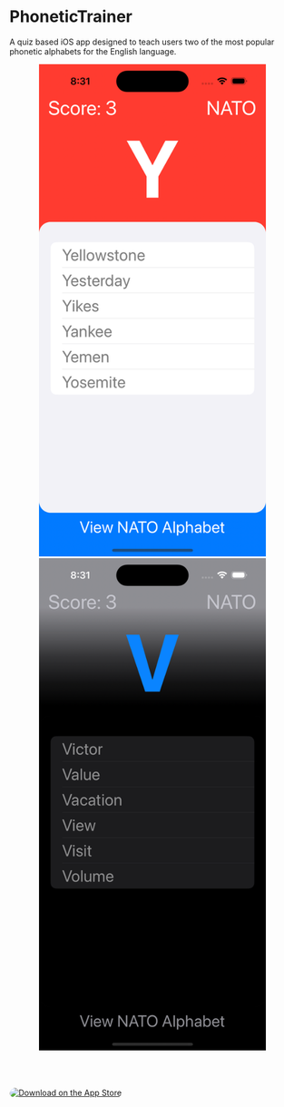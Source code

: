 # PhoneticTrainer
A quiz based iOS app designed to teach users two of the most popular phonetic alphabets for the English language. 

<p align="center">
      <img width="400" src="https://github.com/harr1424/PhoneticTrainer/blob/main/images/day.png" alt="App screnshot with light color theme">
       <spacer type="horizontal" width="200"></spacer>
    <img width="400" src="https://github.com/harr1424/PhoneticTrainer/blob/main/images/night.png" alt="=App screenshot with dark color theme">


</p>


<br><br>

<a href="https://apps.apple.com/us/app/phonetic-trainer/id1637123049?itsct=apps_box_badge&amp;itscg=30200" style="display: inline-block; overflow: hidden; border-radius: 13px; width: 250px; height: 83px;"><img src="https://tools.applemediaservices.com/api/badges/download-on-the-app-store/black/en-us?size=250x83&amp;releaseDate=1659225600&h=0ece584326f8bc33d338f9edd3ed0173" alt="Download on the App Store" style="border-radius: 13px; width: 250px; height: 83px; vertical-align:middle"></a>
